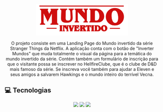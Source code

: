 <p align="center">
    <img width="300" src="./assets/images/banner/logo.svg">
</p>

<p align="center">O projeto consiste em uma Landing Page do Mundo invertido da série Stranger Things da Netflix. A aplicação conta com o botão de "Inverter Mundos" que muda totalmente o visual da página para a temática do mundo invertido da série. Contém também um formulário de inscrição para que o visitante possa se inscrever no HellfireClube, que é o clube de D&D mais famoso da série. Se inscreva você também para ajudar a Eleven e seus amigos a salvarem Hawkings e o mundo inteiro do terrível Vecna.

## 💻 Tecnologias 
<p align="center">
 <img src="https://img.shields.io/badge/HTML5-E34F26?style=for-the-badge&logo=html5&logoColor=white" height="25"/>
 <img src="https://img.shields.io/badge/CSS3-1572B6?style=for-the-badge&logo=css3&logoColor=white" height="25"/>
 <img src="https://img.shields.io/badge/JavaScript-F7DF1E?style=for-the-badge&logo=javascript&logoColor=black" height="25"/>
  
</p>
